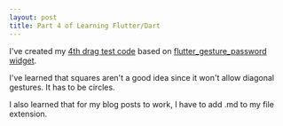 ```yaml
---
layout: post
title: Part 4 of Learning Flutter/Dart
---
```


I've created my [4th drag test code](https://github.com/dkumamoto/flutter-drag4) based on [flutter_gesture_password widget](https://github.com/yubo725/flutter-gesture-password).

I've learned that squares aren't a good idea since it won't allow diagonal gestures.  It has to be circles.

I also learned that for my blog posts to work, I have to add .md to my file extension.  
